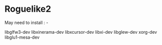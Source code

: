 # Roguelike2

May need to install : -

libglfw3-dev
libxinerama-dev
libxcursor-dev
libxi-dev
libglew-dev
xorg-dev
libglu1-mesa-dev
